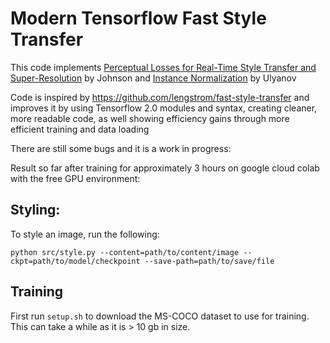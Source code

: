 # Modern Tensorflow Fast Style Transfer

This code implements [Perceptual Losses for Real-Time Style Transfer and Super-Resolution](https://arxiv.org/abs/1508.06576) by Johnson and [Instance Normalization](https://arxiv.org/abs/1607.08022) by Ulyanov

Code is inspired by https://github.com/lengstrom/fast-style-transfer and improves it by using Tensorflow 2.0 modules and syntax, creating cleaner, more readable code, as well showing efficiency gains through more efficient training and data loading

There are still some bugs and it is a work in progress:

Result so far after training for approximately 3 hours on google cloud colab with the free GPU environment:

## Styling:

To style an image, run the following:

```
python src/style.py --content=path/to/content/image --ckpt=path/to/model/checkpoint --save-path=path/to/save/file
```

## Training

First run `setup.sh` to download the MS-COCO dataset to use for training. This can take a while as it is > 10 gb in size.
